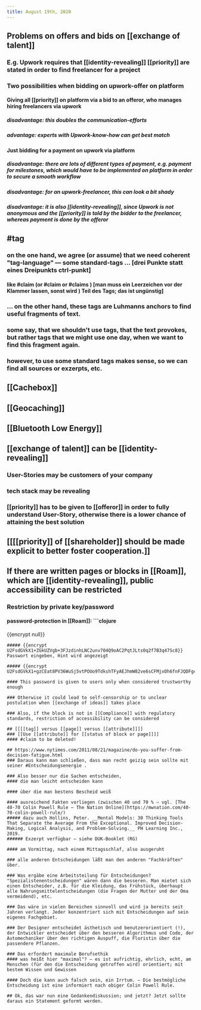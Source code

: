 ```yaml
---
title: August 19th, 2020
---
```


## Problems on offers and bids on [[exchange of talent]]
### E.g. Upwork requires that [[identity-revealing]] [[priority]] are stated in order to find freelancer for a project

### Two possibilities when bidding on upwork-offer on platform
#### Giving all [[priority]] on platform via a bid to an offeror, who manages hiring freelancers via upwork
##### disadvantage: this doubles the communication-efforts

##### advantage: experts with Upwork-know-how can get best match

#### Just bidding for a payment on upwork via platform
##### disadvantage: there are lots of different types of payment, e.g. payment for milestones, which would have to be implemented on platform in order to secure a smooth workflow

##### disadvantage: for an upwork-freelancer, this can look a bit shady

##### disadvantage: it is also [[identity-revealing]], since Upwork is not anonymous and the [[priority]] is told by the bidder to the freelancer, whereas payment is done by the offeror 

## #tag
### on the one hand, we agree (or assume) that we need coherent "tag-language" — some standard-tags ... [__drei Punkte statt eines Dreipunkts ctrl-punkt__]
#### like #claim (or #claim or #claims ) [__man muss ein Leerzeichen vor der Klammer lassen, sonst wird ) Teil des Tags; das ist ungünstig__] 

### ... on the other hand, these tags are Luhmanns anchors to find useful fragments of text.

### some say, that we shouldn't use tags, that the text provokes, but rather tags that we might use one day, when we want to find this fragment again.

### however, to use some standard tags makes sense, so we can find __all__ sources or exzerpts, etc. 

## [[Cachebox]]

## [[Geocaching]]

## [[Bluetooth Low Energy]]

## [[exchange of talent]] can be [[identity-revealing]]
### User-Stories may be customers of your company

### tech stack may be revealing

### [[priority]] has to be given to [[offeror]] in order to fully understand User-Story, otherwise there is a lower chance of attaining the best solution

## [[[[priority]] of [[shareholder]] should be made explicit to better foster cooperation.]]

## If there are written pages or blocks in [[Roam]], which are [[identity-revealing]], public accessibility can be restricted
### Restriction by private key/password
#### password-protection in [[Roam]]: ```clojure
{{encrypt null}}
```
##### {{encrypt U2FsdGVkX1+ZGkUZVgb+3FJzdinhLNC2unv704Q9oAC2PqtJLts0q2f7B3q47Sc8}} Passwort eingeben, Hint wird angezeigt

##### {{encrypt U2FsdGVkX1+gzCEat8PV36WuSj5vtPOUo9TdkshTFyAEJhmW82ve6sCFMjxOh6fnFJQDFgcyt8ImfXNnclrFD2XYzpRWlHmy9soks3C/QlM=}}

#### This password is given to users only when considered trustworthy enough

### Otherwise it could lead to self-censorship or to unclear postulation when [[exchange of ideas]] takes place

### Also, if the block is not in [[Compliance]] with regulatory standards, restriction of accessibility can be considered

## [[[[tag]] versus [[page]] versus [[attribute]]]]
### [[Use [[attribute]] for [[status of block or page]]]]
#### #claim to be deleted!

## https://www.nytimes.com/2011/08/21/magazine/do-you-suffer-from-decision-fatigue.html
### Daraus kann man schließen, dass man recht geizig sein sollte mit seiner #Entscheidungsenergie .

### Also besser nur die Sachen entscheiden,  
#### die man leicht entscheiden kann

#### über die man bestens Bescheid weiß

#### ausreichend Fakten vorliegen (zwischen 40 und 70 % — vgl. [The 40-70 Colin Powell Rule – The Nation Online](https://mwnation.com/40-70-colin-powell-rule/)
##### dazu auch Hollins, Peter. __Mental Models: 30 Thinking Tools That Separate the Average From the Exceptional. Improved Decision-Making, Logical Analysis, and Problem-Solving.__ PH Learning Inc., 2019. 
###### Exzerpt verfügbar — siehe DUK-Booklet (RG)

#### am Vormittag, nach einem Mittagsschlaf, also ausgeruht

### alle anderen Entscheidungen läßt man den anderen "Fachkräften" über.

### Was ergäbe eine Arbeitsteilung für Entscheidungen? "Spezialistenentscheidungen" wären dann die besseren. Man mietet sich einen Entscheider, z.B. für die Kleidung, das Frühstück, überhaupt alle Nahrungsmittelentscheidungen (die Fragen der Mutter und der Oma vermeidend), etc.

### Das wäre in vielen Bereichen sinnvoll und wird ja bereits seit Jahren verlangt. Jeder konzentriert sich mit Entscheidungen auf sein eigenes Fachgebiet.

### Der Designer entscheidet ästhetisch und benutzerorientiert (!), der Entwickler entscheidet über den besseren Algorithmus und Code, der Automechaniker über den richtigen Auspuff, die Floristin über die passendere Pflanzen.

### Das erfordert maximale Berufsethik
#### was heißt hier "maximal"? — es ist aufrichtig, ehrlich, echt, am Menschen (für den die Entscheidung getroffen wird) orientiert; mit bestem Wissen und Gewissen

#### Doch die kann auch falsch sein, ein Irrtum. — Die bestmögliche Entscheidung ist eine informiert nach obiger Colin Powell Rule.

## Ok, das war nun eine Gedankendiskussion; und jetzt? Jetzt sollte daraus ein Statement geformt werden.
